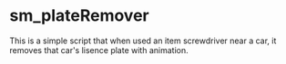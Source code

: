 # sm_plateRemover
This is a simple script that when used an item screwdriver near a car, it removes that car's lisence plate with animation.
